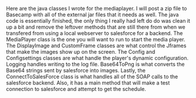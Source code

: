 Here are the java classes I wrote for the mediaplayer. I will post a zip file to Basecamp with all of the external jar files that it needs as well. The java code is essentially finished, the only thing I really had left do do was clean it up a bit and remove the leftover methods that are still there from when we transfered from using a local webserver to salesforce for a backend.
The MediaPlayer class is the one you will want to run to start the media player. The DisplayImage and CustomFrame classes are what control the Jframes that make the images show up on the screen. The Config and Configsettings classes are what handle the player's dynamic configuration. Logging handles writing to the log file. Base64ToPng is what converts the Base64 strings sent by salesforce into images. Lastly, the ConnectToSalesForce class is what handles all of the SOAP calls to the salesforce backend. Also, it has a main method that will make a test connection to salesforce and attempt to get the schedule.
